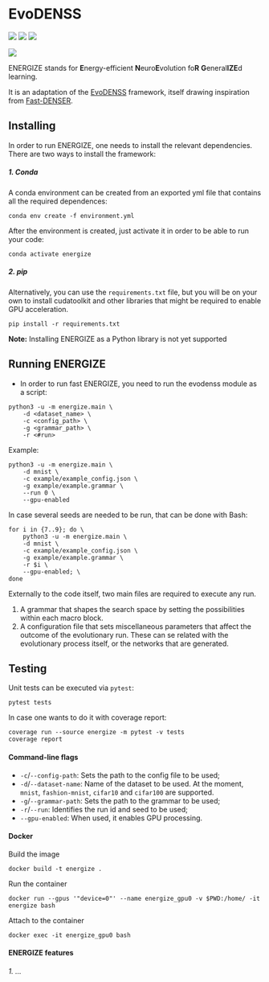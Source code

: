 # EvoDENSS

[![](https://img.shields.io/badge/Python-3.10-blue.svg)](https://www.python.org/downloads/) [![](https://img.shields.io/badge/PyTorch-2.0.0-blue.svg)](https://pytorch.org/get-started/previous-versions/) [![](https://img.shields.io/badge/cudatoolkit-11.3-blue.svg)](https://developer.nvidia.com/cuda-downloads/)

[![](https://img.shields.io/badge/License-Apache_2.0-green.svg)]()

<!---
![t](https://img.shields.io/badge/status-maintained-green.svg)
[![](https://img.shields.io/github/license/adrianovinhas/fast-denser-adriano.svg)](https://github.com/adrianovinhas/fast-denser-adriano/blob/master/LICENSE.md)
-->

ENERGIZE stands for **E**nergy-efficient **N**euro**E**volution fo**R** **G**eneral**IZE**d learning.

It is an adaptation of the [EvoDENSS](https://github.com/adrianovinhas/evodenss/) framework, itself drawing inspiration from [Fast-DENSER](https://github.com/fillassuncao/fast-denser3).

## Installing

In order to run ENERGIZE, one needs to install the relevant dependencies. There are two ways to install the framework:

##### 1. Conda

A conda environment can be created from an exported yml file that contains all the required dependences:

```
conda env create -f environment.yml
```

After the environment is created, just activate it in order to be able to run your code:

```
conda activate energize
```

##### 2. pip

Alternatively, you can use the `requirements.txt` file, but you will be on your own to install cudatoolkit and other libraries that might be required to enable GPU acceleration.

```
pip install -r requirements.txt
```

**Note:** Installing ENERGIZE as a Python library is not yet supported

## Running ENERGIZE

- In order to run fast ENERGIZE, you need to run the evodenss module as a script:

```
python3 -u -m energize.main \
    -d <dataset_name> \
    -c <config_path> \
    -g <grammar_path> \
    -r <#run>
```

Example:

```
python3 -u -m energize.main \
    -d mnist \
    -c example/example_config.json \
    -g example/example.grammar \
    --run 0 \
    --gpu-enabled
```

In case several seeds are needed to be run, that can be done with Bash:

```
for i in {7..9}; do \
    python3 -u -m energize.main \
    -d mnist \
    -c example/example_config.json \
    -g example/example.grammar \
    -r $i \
    --gpu-enabled; \
done
```

Externally to the code itself, two main files are required to execute any run.

1. A grammar that shapes the search space by setting the possibilities within each macro block.
2. A configuration file that sets miscellaneous parameters that affect the outcome of the evolutionary run. These can se related with the evolutionary process itself, or the networks that are generated.

## Testing

Unit tests can be executed via `pytest`:

```
pytest tests
```

In case one wants to do it with coverage report:

```
coverage run --source energize -m pytest -v tests
coverage report
```

#### Command-line flags

- `-c`/`--config-path`: Sets the path to the config file to be used;
- `-d`/`--dataset-name`: Name of the dataset to be used. At the moment, `mnist`, `fashion-mnist`, `cifar10` and `cifar100` are supported.
- `-g`/`--grammar-path`: Sets the path to the grammar to be used;
- `-r`/`--run`: Identifies the run id and seed to be used;
- `--gpu-enabled`: When used, it enables GPU processing.

#### Docker
Build the image
```
docker build -t energize .
```

Run the container
```
docker run --gpus '"device=0"' --name energize_gpu0 -v $PWD:/home/ -it energize bash
```

Attach to the container
```
docker exec -it energize_gpu0 bash
```

#### ENERGIZE features

###### 1. ...

